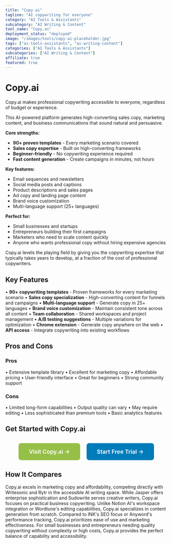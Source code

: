 ```yaml
---
title: "Copy.ai"
tagline: "AI copywriting for everyone"
category: "AI Tools & Assistants"
subcategory: "AI Writing & Content"
tool_name: "Copy.ai"
deployment_status: "deployed"
image: "/images/tools/copy-ai-placeholder.jpg"
tags: ["ai-tools-assistants", "ai-writing-content"]
categories: ["AI Tools & Assistants"]
subcategories: ["AI Writing & Content"]
affiliate: true
featured: true
---
```


# Copy.ai

Copy.ai makes professional copywriting accessible to everyone, regardless of budget or experience.

This AI-powered platform generates high-converting sales copy, marketing content, and business communications that sound natural and persuasive.

**Core strengths:**
- **90+ proven templates** - Every marketing scenario covered
- **Sales copy expertise** - Built on high-converting frameworks
- **Beginner-friendly** - No copywriting experience required
- **Fast content generation** - Create campaigns in minutes, not hours

**Key features:**
- Email sequences and newsletters
- Social media posts and captions
- Product descriptions and sales pages
- Ad copy and landing page content
- Brand voice customization
- Multi-language support (25+ languages)

**Perfect for:**
- Small businesses and startups
- Entrepreneurs building their first campaigns
- Marketers who need to scale content quickly
- Anyone who wants professional copy without hiring expensive agencies

Copy.ai levels the playing field by giving you the copywriting expertise that typically takes years to develop, at a fraction of the cost of professional copywriters.

## Key Features

• **90+ copywriting templates** - Proven frameworks for every marketing scenario
• **Sales copy specialization** - High-converting content for funnels and campaigns
• **Multi-language support** - Generate copy in 25+ languages
• **Brand voice customization** - Maintain consistent tone across all content
• **Team collaboration** - Shared workspaces and project management
• **A/B testing suggestions** - Multiple variations for optimization
• **Chrome extension** - Generate copy anywhere on the web
• **API access** - Integrate copywriting into existing workflows

## Pros and Cons

### Pros
• Extensive template library
• Excellent for marketing copy
• Affordable pricing
• User-friendly interface
• Great for beginners
• Strong community support

### Cons
• Limited long-form capabilities
• Output quality can vary
• May require editing
• Less sophisticated than premium tools
• Basic analytics features

## Get Started with Copy.ai

<div style="text-align: center; margin: 2rem 0;">
  <a href="https://www.copy.ai" target="_blank" rel="noopener noreferrer" style="display: inline-block; background: #96BF47; color: white; padding: 1rem 2rem; text-decoration: none; border-radius: 8px; font-weight: 600; font-size: 1.1rem; margin-right: 1rem;">Visit Copy.ai →</a>
  <a href="https://www.copy.ai/signup" target="_blank" rel="noopener noreferrer" style="display: inline-block; background: #007cba; color: white; padding: 1rem 2rem; text-decoration: none; border-radius: 8px; font-weight: 600; font-size: 1.1rem;">Start Free Trial →</a>
</div>

## How It Compares

Copy.ai excels in marketing copy and affordability, competing directly with Writesonic and Rytr in the accessible AI writing space. While Jasper offers enterprise sophistication and Sudowrite serves creative writers, Copy.ai focuses on practical business copywriting. Unlike Notion AI's workspace integration or Wordtune's editing capabilities, Copy.ai specializes in content generation from scratch. Compared to INK's SEO focus or Anyword's performance tracking, Copy.ai prioritizes ease of use and marketing effectiveness. For small businesses and entrepreneurs needing quality copywriting without complexity or high costs, Copy.ai provides the perfect balance of capability and accessibility.